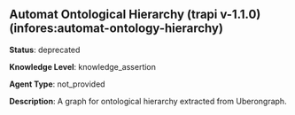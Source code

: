 [//]: # (DO NOT MANUALLY EDIT THIS FILE. IT IS GENERATED FROM A TEMPLATE.)

## Automat Ontological Hierarchy (trapi v-1.1.0) (infores:automat-ontology-hierarchy)

**Status**: deprecated
  
**Knowledge Level**: knowledge_assertion
  
**Agent Type**: not_provided

**Description**: A graph for ontological hierarchy extracted from Uberongraph.



